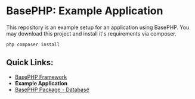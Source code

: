 # BasePHP: Example Application
This repository is an example setup for an application using BasePHP.
You may download this project and install it's requirements via composer.

```
php composer install
```

## Quick Links:
* [BasePHP Framework](https://github.com/basephp/framework)
* **Example Application**
* [BasePHP Package - Database](https://github.com/basephp/database)
